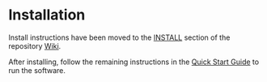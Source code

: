 # Installation

Install instructions have been moved to the [INSTALL](https://github.com/pinksheetscrypto/goldcoin-blockchain/wiki/INSTALL) section of the repository [Wiki](https://github.com/pinksheetscrypto/goldcoin-blockchain/wiki).

After installing, follow the remaining instructions in the
[Quick Start Guide](https://github.com/pinksheetscrypto/goldcoin-blockchain/wiki/Quick-Start-Guide)
to run the software.
